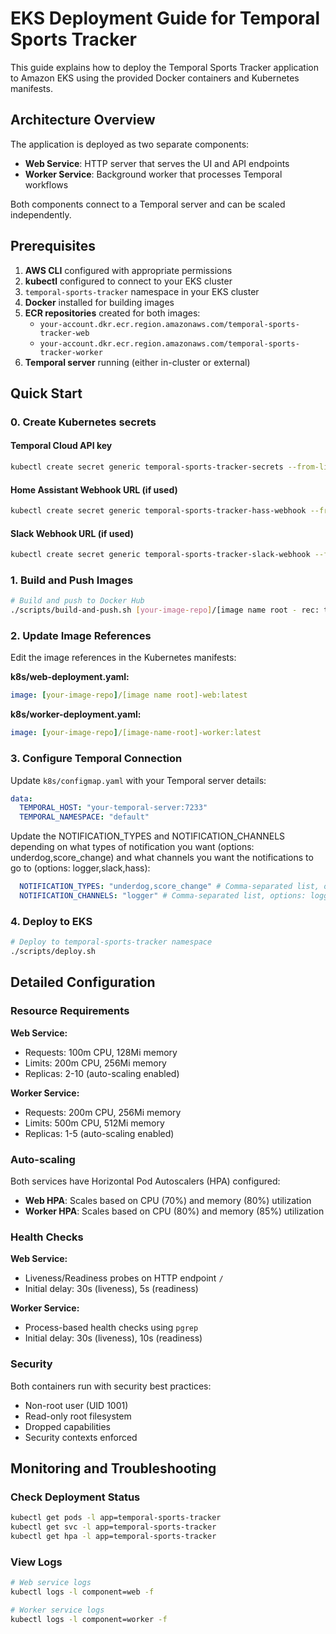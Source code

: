 # EKS Deployment Guide for Temporal Sports Tracker

This guide explains how to deploy the Temporal Sports Tracker application to Amazon EKS using the provided Docker containers and Kubernetes manifests.

## Architecture Overview

The application is deployed as two separate components:

- **Web Service**: HTTP server that serves the UI and API endpoints
- **Worker Service**: Background worker that processes Temporal workflows

Both components connect to a Temporal server and can be scaled independently.

## Prerequisites

1. **AWS CLI** configured with appropriate permissions
2. **kubectl** configured to connect to your EKS cluster
3. `temporal-sports-tracker` namespace in your EKS cluster
3. **Docker** installed for building images
4. **ECR repositories** created for both images:
   - `your-account.dkr.ecr.region.amazonaws.com/temporal-sports-tracker-web`
   - `your-account.dkr.ecr.region.amazonaws.com/temporal-sports-tracker-worker`
5. **Temporal server** running (either in-cluster or external)

## Quick Start

### 0. Create Kubernetes secrets 

#### Temporal Cloud API key

```bash
kubectl create secret generic temporal-sports-tracker-secrets --from-literal=TEMPORAL_API_KEY=your-api-key-value --namespace temporal-sports-tracker
```

#### Home Assistant Webhook URL (if used)

```bash
kubectl create secret generic temporal-sports-tracker-hass-webhook --from-literal=HASS_WEBHOOK_URL=your-web-hook-url --namespace temporal-sports-tracker
```

#### Slack Webhook URL (if used)

```bash
kubectl create secret generic temporal-sports-tracker-slack-webhook --from-literal=SLACK_WEBHOOK_URL=your-web-hook-url --namespace temporal-sports-tracker
```

### 1. Build and Push Images

```bash
# Build and push to Docker Hub
./scripts/build-and-push.sh [your-image-repo]/[image name root - rec: temporal-sports-tracker] latest
```

### 2. Update Image References

Edit the image references in the Kubernetes manifests:

**k8s/web-deployment.yaml:**
```yaml
image: [your-image-repo]/[image name root]-web:latest
```

**k8s/worker-deployment.yaml:**
```yaml
image: [your-image-repo]/[image-name-root]-worker:latest
```

### 3. Configure Temporal Connection

Update `k8s/configmap.yaml` with your Temporal server details:

```yaml
data:
  TEMPORAL_HOST: "your-temporal-server:7233"
  TEMPORAL_NAMESPACE: "default"
```
Update the NOTIFICATION_TYPES and NOTIFICATION_CHANNELS depending on what types of notification you want (options: underdog,score_change) and what channels you want the notifications to go to (options: logger,slack,hass):

```yaml
  NOTIFICATION_TYPES: "underdog,score_change" # Comma-separated list, options: underdog,score_change
  NOTIFICATION_CHANNELS: "logger" # Comma-separated list, options: logger,slack,hass
```

### 4. Deploy to EKS

```bash
# Deploy to temporal-sports-tracker namespace
./scripts/deploy.sh
```

## Detailed Configuration

### Resource Requirements

**Web Service:**
- Requests: 100m CPU, 128Mi memory
- Limits: 200m CPU, 256Mi memory
- Replicas: 2-10 (auto-scaling enabled)

**Worker Service:**
- Requests: 200m CPU, 256Mi memory
- Limits: 500m CPU, 512Mi memory
- Replicas: 1-5 (auto-scaling enabled)

### Auto-scaling

Both services have Horizontal Pod Autoscalers (HPA) configured:

- **Web HPA**: Scales based on CPU (70%) and memory (80%) utilization
- **Worker HPA**: Scales based on CPU (80%) and memory (85%) utilization

### Health Checks

**Web Service:**
- Liveness/Readiness probes on HTTP endpoint `/`
- Initial delay: 30s (liveness), 5s (readiness)

**Worker Service:**
- Process-based health checks using `pgrep`
- Initial delay: 30s (liveness), 10s (readiness)

### Security

Both containers run with security best practices:
- Non-root user (UID 1001)
- Read-only root filesystem
- Dropped capabilities
- Security contexts enforced

## Monitoring and Troubleshooting

### Check Deployment Status

```bash
kubectl get pods -l app=temporal-sports-tracker
kubectl get svc -l app=temporal-sports-tracker
kubectl get hpa -l app=temporal-sports-tracker
```

### View Logs

```bash
# Web service logs
kubectl logs -l component=web -f

# Worker service logs
kubectl logs -l component=worker -f
```
